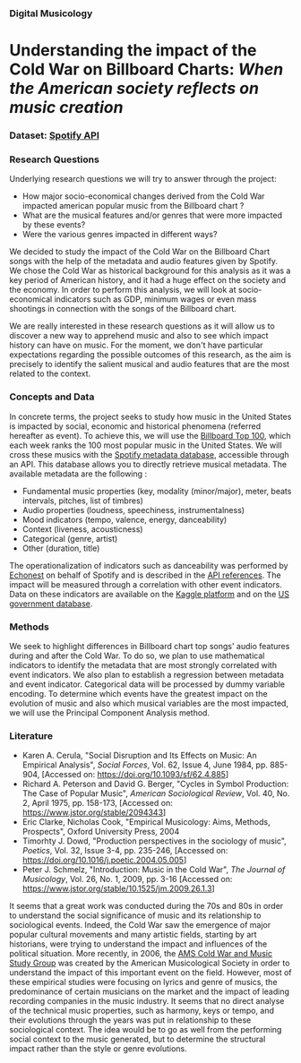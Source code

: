 ### Digital Musicology
# Understanding the impact of the Cold War on Billboard Charts:  _When the American society reflects on music creation_

### Dataset: [Spotify API](https://developer.spotify.com/documentation/web-api/quick-start/)

### Research Questions
Underlying research questions we will try to answer through the project:
* How major socio-economical changes derived from the Cold War impacted american popular music from the Billboard chart ?
* What are the musical features and/or genres that were more impacted by these events?
* Were the various genres impacted in different ways?

We decided to study the impact of the Cold War on the Billboard Chart songs with the help of the metadata and audio features given by Spotify. We chose the Cold War as historical background for this analysis as it was a key period of American history, and it had a huge effect on the society and the economy. In order to perform this analysis, we will look at socio-economical indicators such as GDP, minimum wages or even mass shootings in connection with the songs of the Billboard chart.

We are really interested in these research questions as it will allow us to discover a new way to apprehend music and also to see which impact history can have on music. For the moment, we don't have particular expectations regarding the possible outcomes of this research, as the aim is precisely to identify the salient musical and audio features that are the most related to the context.

### Concepts and Data
In concrete terms, the project seeks to study how music in the United States is impacted by social, economic and historical phenomena (referred hereafter as event). To achieve this, we will use the [Billboard Top 100](https://www.billboard.com/charts/hot-100), which each week ranks the 100 most popular music in the United States. We will cross these musics with the [Spotify metadata database](https://developer.spotify.com/), accessible through an API. This database allows you to directly retrieve musical metadata. The available metadata are the following :
* Fundamental music properties (key, modality (minor/major), meter, beats intervals, pitches, list of timbres)
* Audio properties (loudness, speechiness, instrumentalness)
* Mood indicators (tempo, valence, energy, danceability)
* Context (liveness, acousticness)
* Categorical (genre, artist)
* Other (duration, title)

The operationalization of indicators such as danceability was performed by [Echonest](http://the.echonest.com/) on behalf of Spotify and is described in the [API references](https://developer.spotify.com/documentation/web-api/reference/). The impact will be measured through a correlation with other event indicators. Data on these indicators are available on the [Kaggle platform](https://www.kaggle.com/datasets) and on the [US government database](https://www.data.gov/).

### Methods
We seek to highlight differences in Billboard chart top songs' audio features during and after the Cold War. To do so, we plan to use mathematical indicators to identify the metadata that are most strongly correlated with event indicators. We also plan to establish a regression between metadata and event indicator. Categorical data will be processed by dummy variable encoding. To determine which events have the greatest impact on the evolution of music and also which musical variables are the most impacted, we will use the Principal Component Analysis method.

### Literature
- Karen A. Cerula, "Social Disruption and Its Effects on Music: An Empirical Analysis", _Social Forces_, Vol. 62, Issue 4, June 1984, pp. 885-904, [Accessed on: <a href= https://doi.org/10.1093/sf/62.4.885> https://doi.org/10.1093/sf/62.4.885</a>]
- Richard A. Peterson and David G. Berger, "Cycles in Symbol Production: The Case of Popular Music", _American Sociological Review_, Vol. 40, No. 2, April 1975, pp. 158-173,  [Accessed on: <a href= https://www.jstor.org/stable/2094343> https://www.jstor.org/stable/2094343</a>]
-  Eric Clarke, Nicholas Cook, "Empirical Musicology: Aims, Methods, Prospects", Oxford University Press, 2004
- Timorhty J. Dowd, "Production perspectives in the sociology of music", _Poetics_, Vol. 32, Issue 3-4, pp. 235-246,  [Accessed on: <a href= https://doi.org/10.1016/j.poetic.2004.05.005> https://doi.org/10.1016/j.poetic.2004.05.005</a>]
- Peter J. Schmelz, "Introduction: Music in the Cold War", _The Journal of Musicology_, Vol. 26, No. 1, 2009, pp. 3-16 [Accessed on: <a href= https://www.jstor.org/stable/10.1525/jm.2009.26.1.3> https://www.jstor.org/stable/10.1525/jm.2009.26.1.3</a>]

It seems that a great work was conducted during the 70s and 80s in order to understand the social significance of music and its relationship to sociological events. Indeed, the Cold War saw the emergence of major popular cultural movements and many artistic fields, starting by art historians, were trying to understand the impact and influences of the political situation. More recently, in 2006, the <a href= http://ams-net.org/cwmsg/>AMS Cold War and Music Study Group</a> was created by the American Musicological Society in order to understand the impact of this important event on the field. However, most of these empirical studies were focusing on lyrics and genre of musics, the predominance of certain musicians on the market and the impact of leading recording companies in the music industry. It seems that no direct analyse of the technical music properties, such as harmony, keys or tempo, and their evolutions through the years was put in relationship to these sociological context. The idea would be to go as well from the performing social context to the music generated, but to determine the structural impact rather than the style or genre evolutions.
